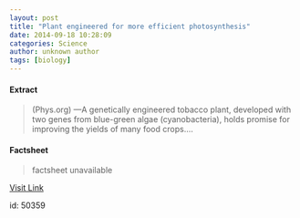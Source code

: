 ```yaml
---
layout: post
title: "Plant engineered for more efficient photosynthesis"
date: 2014-09-18 10:28:09
categories: Science
author: unknown author
tags: [biology]
---
```



#### Extract
>(Phys.org) —A genetically engineered tobacco plant, developed with two genes from blue-green algae (cyanobacteria), holds promise for improving the yields of many food crops....

#### Factsheet
>factsheet unavailable

[Visit Link](http://phys.org/news330240481.html)

id:   50359
